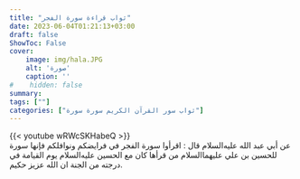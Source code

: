 ```yaml
---
title: "ثواب قراءة سورة الفجر"
date: 2023-06-04T01:21:13+03:00
draft: false
ShowToc: False
cover:
    image: img/hala.JPG
    alt: 'صورة'
    caption: ''
#    hidden: false
summary: 
tags: [""]
categories: ["ثواب سور القرآن الكريم سورة سورة"]
---
```

{{< youtube wRWcSKHabeQ >}} 
<br>
عن أبي
عبد الله عليه‌السلام قال : اقرأوا سورة الفجر في فرايضكم ونوافلكم فإنها سورة
للحسين بن علي عليهما‌السلام من قرأها كان مع الحسين عليه‌السلام يوم القيامة
في درجته من الجنة ان الله عزيز حكيم.


